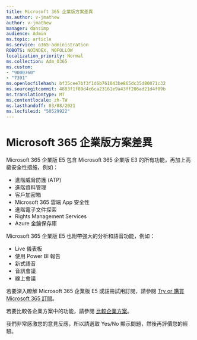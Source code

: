```yaml
---
title: Microsoft 365 企業版方案差異
ms.author: v-jmathew
author: v-jmathew
manager: dansimp
audience: Admin
ms.topic: article
ms.service: o365-administration
ROBOTS: NOINDEX, NOFOLLOW
localization_priority: Normal
ms.collection: Adm_O365
ms.custom:
- "9000760"
- "7391"
ms.openlocfilehash: bf35cee7bf3f1d6b761043be865dc35d80071c32
ms.sourcegitcommit: 4883f1f89d4c6ca23161e9a43ff206ad21d4f09b
ms.translationtype: MT
ms.contentlocale: zh-TW
ms.lasthandoff: 03/08/2021
ms.locfileid: "50529922"
---
```

# <a name="microsoft-365-enterprise-plan-differences"></a>Microsoft 365 企業版方案差異

Microsoft 365 企業版 E5 包含 Microsoft 365 企業版 E3 的所有功能，再加上高級安全性措施，例如：

- 進階威脅防護 (ATP)
- 進階資料管理
- 客戶加密箱
- Microsoft 365 雲端 App 安全性
- 進階電子文件探索
- Rights Management Services
- Azure 金鑰保存庫

Microsoft 365 企業版 E5 也附帶強大的分析和語音功能，例如：

- Live 儀表板
- 使用 Power BI 報告
- 新式語音
- 音訊會議
- 線上會議

若要深入瞭解 Microsoft 365 企業版 E5 或註冊試用訂閱，請參閱 [Try or 購買 Microsoft 365 訂閱](https://go.microsoft.com/fwlink/?linkid=2099673)。

若要比較各企業方案中的功能，請參閱 [比較企業方案](https://go.microsoft.com/fwlink/?linkid=2097200)。

我們非常感激您的意見反應，所以請選取 Yes/No 顯示問題，然後再評價您的經驗。
